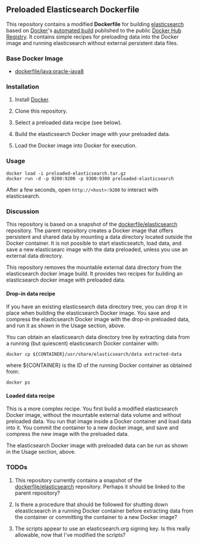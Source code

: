 ## Preloaded Elasticsearch Dockerfile

This repository contains a modified **Dockerfile** for building [elasticsearch](http://www.elasticsearch.org/)
based on [Docker](https://www.docker.com/)'s [automated build](https://registry.hub.docker.com/u/dockerfile/elasticsearch/)
published to the public [Docker Hub Registry](https://registry.hub.docker.com/).  It contains simple
recipes for preloading data into the Docker image and running elasticsearch
without external persistent data files.

### Base Docker Image

* [dockerfile/java:oracle-java8](http://dockerfile.github.io/#/java)

### Installation

1. Install [Docker](https://www.docker.com/).

2. Clone this repository.

3. Select a preloaded data recipe (see below).

4. Build the elasticsearch Docker image with your preloaded data.

5. Load the Docker image into Docker for execution.

### Usage

```
docker load -i preloaded-elasticsearch.tar.gz
docker run -d -p 9200:9200 -p 9300:9300 preloaded-elasticsearch
```

After a few seconds, open `http://<host>:9200` to interact with elasticsearch.

### Discussion

This repository is based on a snapshot of the
[dockerfile/elasticsearch](https://github.com/dockerfile/elasticsearch)
repository.  The parent repository creates a Docker image that offers
persistent and shared data by mounting a data directory located outside the
Docker container. It is not possible to start elasticseatch, load data, and
save a new elasticsearc image with the data preloaded, unless you use an
external data directory.

This repository removes the mountable external data directory from the
elasticsearch docker image build. It provides two recipes for building
an elasticsearch docker image with preloaded data.

#### Drop-in data recipe

If you have an existing elasticsearch data directory tree, you can drop it in
place when building the elasticsearch Docker image. You save and compress the
elasticsearch Docker image with the drop-in preloaded data, and run it as
shown in the Usage section, above.

You can obtain an elasticsearch data directory tree by extracting data from a
running (but quiescent) elasticsearch Docker container with:

```
docker cp ${CONTAINER}/usr/share/elasticsearch/data extracted-data
```

where ${CONTAINER} is the ID of the running Docker container as obtained from:

```
docker ps
```

#### Loaded data recipe

This is a more complex recipe. You first build a modified elasticsearch Docker
image, without the mountable external data volume and without preloaded
data.  You run that image inside a Docker container and load data into it. You
commit the container to a new docker image, and save and compress the
new image with the preloaded data.

The elasticsearch Docker image with preloaded data can be run as shown in the
Usage section, above.


### TODOs

1. This repository currently contains a snapshot of the [dockerfile/elasticsearch](https://github.com/dockerfile/elasticsearch) repository. Perhaps it should be linked to the parent repository?

2. Is there a procedure that should be followed for shutting down eleasticsearch in a running Docker container before extracting data from the container or committing the container to a new Docker image?

3. The scripts appear to use an elasticsearch.org signing key. Is this really
allowable, now that I've modified the scripts?
